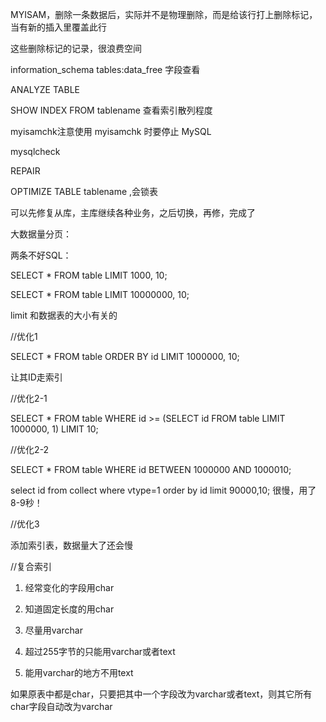 MYISAM，删除一条数据后，实际并不是物理删除，而是给该行打上删除标记，当有新的插入里覆盖此行

这些删除标记的记录，很浪费空间

information_schema tables:data_free 字段查看

ANALYZE TABLE

SHOW INDEX FROM tablename 查看索引散列程度

myisamchk注意使用 myisamchk 时要停止 MySQL

mysqlcheck

REPAIR

OPTIMIZE TABLE tablename ,会锁表

可以先修复从库，主库继续各种业务，之后切换，再修，完成了

大数据量分页：

两条不好SQL：

SELECT * FROM table LIMIT 1000, 10;

SELECT * FROM table LIMIT 10000000, 10;

limit 和数据表的大小有关的

//优化1

SELECT * FROM table ORDER BY id LIMIT 1000000, 10;

让其ID走索引

//优化2-1

SELECT * FROM table WHERE id >= (SELECT id FROM table LIMIT 1000000, 1) LIMIT 10;

//优化2-2

SELECT * FROM table WHERE id BETWEEN 1000000 AND 1000010;

select id from collect where vtype=1 order by id limit 90000,10; 很慢，用了8-9秒！

//优化3

添加索引表，数据量大了还会慢

//复合索引

1. 经常变化的字段用char

2. 知道固定长度的用char

3. 尽量用varchar

4. 超过255字节的只能用varchar或者text

5. 能用varchar的地方不用text

如果原表中都是char，只要把其中一个字段改为varchar或者text，则其它所有char字段自动改为varchar